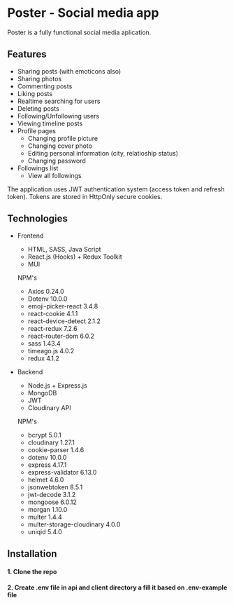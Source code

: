 # Poster - Social media app

Poster is a fully functional social media aplication.


## Features 
 - Sharing posts (with emoticons also)
 - Sharing photos
 - Commenting posts
 - Liking posts
 - Realtime searching for users
 - Deleting posts
 - Following/Unfollowing users
 - Viewing timeline posts
 - Profile pages
   - Changing profile picture
   - Changing cover photo
   - Editing personal information (city, relatioship status)
   - Changing password
- Followings list
   - View all followings



The application uses JWT authentication system (access token and refresh token). Tokens are stored in HttpOnly secure cookies.   



## Technologies

- Frontend

   - HTML, SASS, Java Script 
   - React.js (Hooks) + Redux Toolkit
   - MUI
   
   
   
    NPM's
    - Axios 0.24.0
    - Dotenv 10.0.0
    - emoji-picker-react 3.4.8
    - react-cookie 4.1.1
    - react-device-detect 2.1.2
    - react-redux 7.2.6
    - react-router-dom 6.0.2
    - sass 1.43.4
    - timeago.js 4.0.2
    - redux 4.1.2
  
- Backend
   - Node.js + Express.js
   - MongoDB
   - JWT
   - Cloudinary API

    NPM's
    - bcrypt 5.0.1
    - cloudinary 1.27.1
    - cookie-parser 1.4.6
    - dotenv 10.0.0
    - express 4.17.1
    - express-validator 6.13.0
    - helmet 4.6.0
    - jsonwebtoken 8.5.1
    - jwt-decode 3.1.2
    - mongoose 6.0.12
    - morgan 1.10.0
    - multer 1.4.4
    - multer-storage-cloudinary 4.0.0
    - uniqid 5.4.0

 ## Installation
 
 #### 1. Clone the repo
 #### 2. Create **.env** file in api and client directory a fill it based on **.env-example** file

   






   
